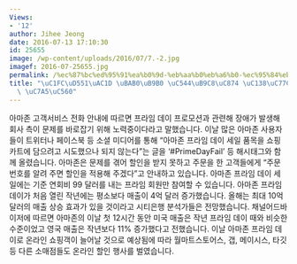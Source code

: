 ```yaml
---
Views:
- '12'
author: Jihee Jeong
date: 2016-07-13 17:10:30
id: 25655
image: /wp-content/uploads/2016/07/7.-2.jpg
imagef: 2016-07-25655.jpg
permalink: /%ec%87%bc%ed%95%91%ea%b0%9d-%eb%aa%b0%eb%a6%b0-%ec%95%84%eb%a7%88%ec%a1%b4-%ec%84%b8%ec%9d%bc-%eb%8f%84%ec%a4%91-%ec%9e%a5%ec%95%a0/
title: "\uC1FC\uD551\uAC1D \uBAB0\uB9B0 \uC544\uB9C8\uC874 \uC138\uC77C \uB3C4\uC911\
  \ \uC7A5\uC560"
---
```


아마존 고객서비스 전화 안내에 따르면 프라임 데이 프로모션과 관련해 장애가 발생해 회사 측이 문제를 바로잡기 위해 노력중이다라고 말했습니다. 이날 많은 아마존 사용자들이 트위터나 페이스북 등 소셜 미디어를 통해 &#8220;아마존 프라임 데이 세일 품목을 쇼핑카트에 담으려고 시도했으나 되지 않는다&#8221;는 글을 &#8216;#PrimeDayFail&#8217; 등 해시태그와 함께 올렸습니다. 아마존은 문제를 겪어 할인을 받지 못하고 주문을 한 고객들에게 &#8220;주문 번호를 알려 주면 할인을 적용해 주겠다&#8221;고 안내하고 있습니다. 아마존 프라임 데이 세일에는 기준 연회비 99 달러를 내는 프라임 회원만 참여할 수 있습니다. 아마존 프라임 데이가 처음 열린 작년에는 평소보다 매출이 4억 달러 증가했습니다. 올해는 최대 10억 달러의 매출 상승 효과가 있을 것이라고 시티은행 분석가들은 전망했습니다. 채널어드바이저에 따르면 아마존의 이날 첫 12시간 동안 미국 매출은 작년 프라임 데이 때와 비슷한 수준이었고 영국 매출은 작년보다 11% 증가했다고 전했습니다. 이날 아마존 프라임 데이로 온라인 쇼핑객이 늘어날 것으로 예상됨에 따라 월마트스토어스, 갭, 메이시스, 타깃 등 다른 소매점들도 온라인 할인 행사를 벌였습니다.

&nbsp;

&nbsp;